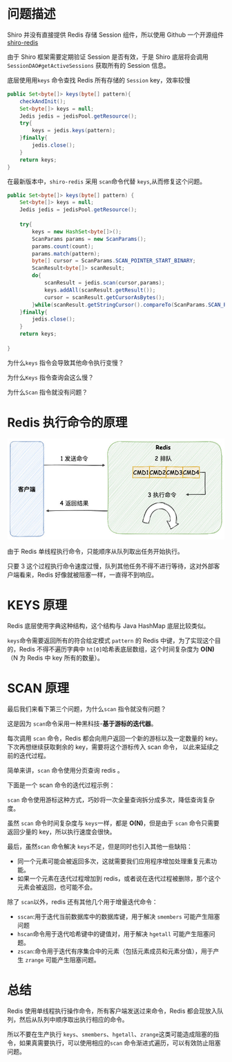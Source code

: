 # 问题描述

Shiro 并没有直接提供 Redis 存储 Session 组件，所以使用 Github 一个开源组件 [shiro-redis](https://github.com/alexxiyang/shiro-redis)

由于 Shiro 框架需要定期验证 Session 是否有效，于是 Shiro 底层将会调用 `SessionDAO#getActiveSessions` 获取所有的 Session 信息。

底层使用用`keys` 命令查找 Redis 所有存储的 `Session` key，效率较慢

```java
public Set<byte[]> keys(byte[] pattern){
    checkAndInit();
    Set<byte[]> keys = null;
    Jedis jedis = jedisPool.getResource();
    try{
        keys = jedis.keys(pattern);
    }finally{
        jedis.close();
    }
    return keys;
}
```

在最新版本中，`shiro-redis` 采用 `scan`命令代替 `keys`,从而修复这个问题。

```java
public Set<byte[]> keys(byte[] pattern) {
    Set<byte[]> keys = null;
    Jedis jedis = jedisPool.getResource();

    try{
        keys = new HashSet<byte[]>();
        ScanParams params = new ScanParams();
        params.count(count);
        params.match(pattern);
        byte[] cursor = ScanParams.SCAN_POINTER_START_BINARY;
        ScanResult<byte[]> scanResult;
        do{
            scanResult = jedis.scan(cursor,params);
            keys.addAll(scanResult.getResult());
            cursor = scanResult.getCursorAsBytes();
        }while(scanResult.getStringCursor().compareTo(ScanParams.SCAN_POINTER_START) > 0);
    }finally{
        jedis.close();
    }
    return keys;

}
```



为什么`keys` 指令会导致其他命令执行变慢？

为什么`Keys` 指令查询会这么慢？

为什么`Scan` 指令就没有问题？

# Redis 执行命令的原理

![](/images/redis-execute-cmd.jpg)

由于 Redis 单线程执行命令，只能顺序从队列取出任务开始执行。

只要 3 这个过程执行命令速度过慢，队列其他任务不得不进行等待，这对外部客户端看来，Redis 好像就被阻塞一样，一直得不到响应。

# KEYS 原理

Redis 底层使用字典这种结构，这个结构与 Java HashMap 底层比较类似。

`keys`命令需要返回所有的符合给定模式 `pattern` 的 Redis 中键，为了实现这个目的，Redis 不得不遍历字典中 `ht[0]`哈希表底层数组，这个时间复杂度为 **O(N)**（N 为 Redis 中 key 所有的数量）。

# SCAN 原理

最后我们来看下第三个问题，为什么`scan` 指令就没有问题？

这是因为 `scan`命令采用一种黑科技-**基于游标的迭代器**。

每次调用 `scan` 命令，Redis 都会向用户返回一个新的游标以及一定数量的 key。下次再想继续获取剩余的 key，需要将这个游标传入 scan 命令， 以此来延续之前的迭代过程。

简单来讲，`scan` 命令使用分页查询 redis 。

下面是一个 scan 命令的迭代过程示例：

`scan` 命令使用游标这种方式，巧妙将一次全量查询拆分成多次，降低查询复杂度。



虽然 `scan` 命令时间复杂度与 `keys`一样，都是 **O(N)**，但是由于 `scan` 命令只需要返回少量的 key，所以执行速度会很快。

最后，虽然`scan` 命令解决 `keys`不足，但是同时也引入其他一些缺陷：

- 同一个元素可能会被返回多次，这就需要我们应用程序增加处理重复元素功能。
- 如果一个元素在迭代过程增加到 redis，或者说在迭代过程被删除，那个这个元素会被返回，也可能不会。



除了 `scan`以外，redis 还有其他几个用于增量迭代命令：

- `sscan`:用于迭代当前数据库中的数据库键，用于解决 `smembers` 可能产生阻塞问题
- `hscan`命令用于迭代哈希键中的键值对，用于解决 `hgetall` 可能产生阻塞问题。
- `zscan`:命令用于迭代有序集合中的元素（包括元素成员和元素分值），用于产生 `zrange` 可能产生阻塞问题。



# 总结

Redis 使用单线程执行操作命令，所有客户端发送过来命令，Redis 都会现放入队列，然后从队列中顺序取出执行相应的命令。

所以不要在生产执行 `keys`、`smembers`、`hgetall`、`zrange`这类可能造成阻塞的指令，如果真需要执行，可以使用相应的`scan` 命令渐进式遍历，可以有效防止阻塞问题。



